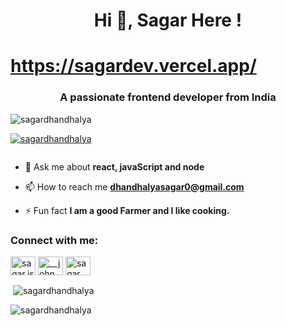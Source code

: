 <h1 align="center">Hi 👋, Sagar Here !</h1>
<h1><a href="https://sagardev.vercel.app/">https://sagardev.vercel.app/</a></h1>
<h3 align="center">A passionate frontend developer from India</h3>

<p align="left"> <img src="https://komarev.com/ghpvc/?username=sagardhandhalya&label=Profile%20views&color=0e75b6&style=flat" alt="sagardhandhalya" /> </p>

<p align="left"> <a href="https://github.com/ryo-ma/github-profile-trophy"><img src="https://github-profile-trophy.vercel.app/?username=sagardhandhalya" alt="sagardhandhalya" /></a> </p>

<p align="left"> <a href="https://twitter.com/" target="blank"><img src="https://img.shields.io/twitter/follow/?logo=twitter&style=for-the-badge" alt="" /></a> </p>

- 💬 Ask me about **react, javaScript and node**

- 📫 How to reach me **dhandhalyasagar0@gmail.com**

- ⚡ Fun fact **I am a good Farmer and I like cooking.**

<h3 align="left">Connect with me:</h3>
<p align="left">
<a href="https://instagram.com/sagar.jsx" target="blank"><img align="center" src="https://cdn.jsdelivr.net/npm/simple-icons@3.0.1/icons/instagram.svg" alt="sagar.jsx" height="30" width="40" /></a>
<a href="https://codeforces.com/profile/__john_snow__" target="blank"><img align="center" src="https://cdn.jsdelivr.net/npm/simple-icons@3.0.1/icons/codeforces.svg" alt="__john_snow__" height="30" width="40" /></a>
<a href="https://www.leetcode.com/sagar__" target="blank"><img align="center" src="https://cdn.jsdelivr.net/npm/simple-icons@3.0.1/icons/leetcode.svg" alt="sagar__" height="30" width="40" /></a>
</p>


<p>&nbsp;<img align="center" src="https://github-readme-stats.vercel.app/api?username=sagardhandhalya&show_icons=true&locale=en" alt="sagardhandhalya" /></p>

<p><img align="center" src="https://github-readme-streak-stats.herokuapp.com/?user=sagardhandhalya&" alt="sagardhandhalya" /></p>
